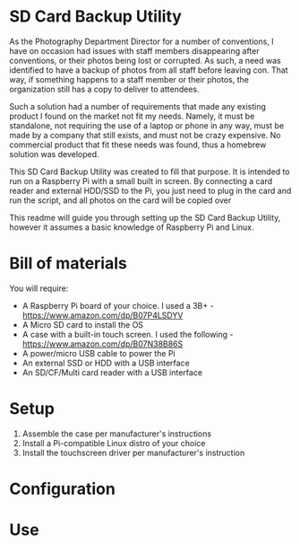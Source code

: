 # SD Card Backup Utility

As the Photography Department Director for a number of conventions, I have on occasion had issues with staff members disappearing after conventions, or their photos being lost or corrupted. As such, a need was identified to have a backup of photos from all staff before leaving con. That way, if something happens to a staff member or their photos, the organization still has a copy to deliver to attendees.

Such a solution had a number of requirements that made any existing product I found on the market not fit my needs. Namely, it must be standalone, not requiring the use of a laptop or phone in any way, must be made by a company that still exists, and must not be crazy expensive. No commercial product that fit these needs was found, thus a homebrew solution was developed.

This SD Card Backup Utility was created to fill that purpose. It is intended to run on a Raspberry Pi with a small built in screen. By connecting a card reader and external HDD/SSD to the Pi, you just need to plug in the card and run the script, and all photos on the card will be copied over

This readme will guide you through setting up the SD Card Backup Utility, however it assumes a basic knowledge of Raspberry Pi and Linux.

# Bill of materials

You will require:

- A Raspberry Pi board of your choice. I used a 3B+ - https://www.amazon.com/dp/B07P4LSDYV
- A Micro SD card to install the OS
- A case with a built-in touch screen. I used the following - https://www.amazon.com/dp/B07N38B86S
- A power/micro USB cable to power the Pi
- An external SSD or HDD with a USB interface
- An SD/CF/Multi card reader with a USB interface 

# Setup

1. Assemble the case per manufacturer's instructions
2. Install a Pi-compatible Linux distro of your choice
3. Install the touchscreen driver per manufacturer's instruction


# Configuration


# Use
